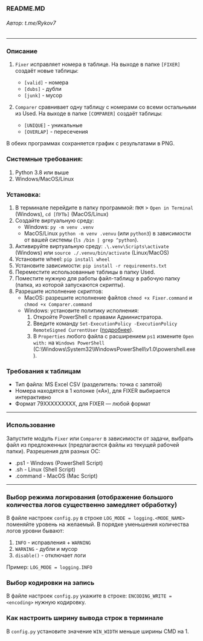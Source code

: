 ### README.MD
###### Автор: t.me/Rykov7
***

### Описание
1. `Fixer` исправляет номера в таблице. На выходе в папке `[FIXER]` создаёт новые таблицы:
   * `[valid]` - номера 
   * `[dubs]` - дубли
   * `[junk]` - мусор

2. `Comparer` сравнивает одну таблицу с номерами со всеми остальными из Used. На выходе в папке `[COMPARER]` создаёт таблицы:
   * `[UNIQUE]` - уникальные
   * `[OVERLAP]` - пересечения

В обеих программах сохраняется график с результатами в PNG.

### Системные требования:
1. Python 3.8 или выше
2. Windows/MacOS/Linux

### Установка:
1. В терминале перейдите в папку программой: `ПКМ` > `Open in Terminal` (Windows), `cd [ПУТЬ]` (MacOS/Linux)
2. Создайте виртуальную среду:
   * Windows: `py -m venv .venv`
   * MacOS/Linux `python -m venv .venvu` (или `python3`) в зависимости от вашей системы (`ls /bin | grep ^python`).
3. Активируйте виртуальную среду:
`.\.venv\Scripts\activate` (Windows) или `source ./.venvu/bin/activate` (Linux/MacOS)
4. Установите wheel:
`pip install wheel`
5. Установите зависимости:
`pip install -r requirements.txt`
6. Переместите использованные таблицы в папку Used.
7. Поместите нужную для работы файл-таблицу в рабочую папку (папка, из которой запускаются скрипты).
8. Разрешите исполнение скриптов:
   * MacOS: разрешите исполнение файлов `chmod +x Fixer.command` и `chmod +x Comparer.command`
   * Windows: установите политику исполнения:
     1. Откройте PowerShell с правами Администратора.
     2. Введите команду `Set-ExecutionPolicy -ExecutionPolicy RemoteSigned CurrentUser` ([подробнее](https://docs.microsoft.com/en-us/powershell/module/microsoft.powershell.security/set-executionpolicy)).
     3. В `Properties` любого файла с расширением `ps1` измените `Open with:` на `Windows PowerShell` (C:\Windows\System32\WindowsPowerShell\v1.0\powershell.exe).

### Требования к таблицам

* Тип файла: MS Excel CSV (разделитель: точка с запятой)
* Номера находятся в 1 колонке («А»), для FIXER выбирается интерактивно
* Формат 79XXXXXXXXX, для FIXER — любой формат

***
### Использование

Запустите модуль `Fixer` или `Comparer` в зависимости от задачи, выбрать файл из предложенных
(предлагаются файлы из текущей рабочей папки).
Разрешения для разных ОС:
* .ps1 - Windows (PowerShell Script)
* .sh - Linux (Shell Script)
* .command - MacOS (Mac Script)

***
### Выбор режима логирования (отображение большого количества логов существенно замедляет обработку)
В файле настроек `config.py` в строке `LOG_MODE = logging.<MODE_NAME>` поменяйте уровень на желаемый.
В порядке уменьшения количества логов уровни бывают:
1. `INFO` - исправления + `WARNING`
2. `WARNING` - дубли и мусор
3. `disable()` - отключает логи

Пример: `LOG_MODE = logging.INFO`


### Выбор кодировки на запись
В файле настроек `config.py` укажите в строке: `ENCODING_WRITE = <encoding>` нужную кодировку.


### Как настроить ширину вывода строк в терминале
В `config.py` установите значение `WIN_WIDTH` меньше ширины CMD на 1.
